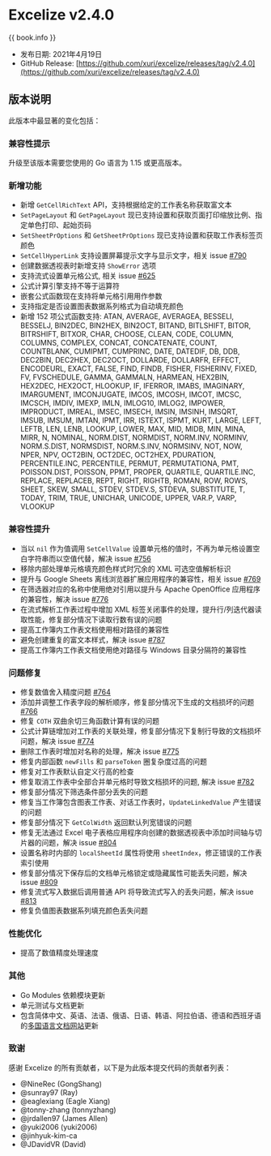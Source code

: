 # Excelize v2.4.0

{{ book.info }}

* 发布日期: 2021年4月19日
* GitHub Release: [https://github.com/xuri/excelize/releases/tag/v2.4.0](https://github.com/xuri/excelize/releases/tag/v2.4.0)

## 版本说明

此版本中最显著的变化包括：

### 兼容性提示

升级至该版本需要您使用的 Go 语言为 1.15 或更高版本。

### 新增功能

* 新增 `GetCellRichText` API，支持根据给定的工作表名称获取富文本
* `SetPageLayout` 和 `GetPageLayout` 现已支持设置和获取页面打印缩放比例、指定单色打印、起始页码
* `SetSheetPrOptions` 和 `GetSheetPrOptions` 现已支持设置和获取工作表标签页颜色
* `SetCellHyperLink` 支持设置屏幕提示文字与显示文字，相关 issue [#790](https://github.com/xuri/excelize/issues/790)
* 创建数据透视表时新增支持 `ShowError` 选项
* 支持流式设置单元格公式, 相关 issue [#625](https://github.com/xuri/excelize/issues/625)
* 公式计算引擎支持不等于运算符
* 嵌套公式函数现在支持将单元格引用用作参数
* 支持指定是否设置图表数据系列格式为自动填充颜色
* 新增 152 项公式函数支持: ATAN, AVERAGE, AVERAGEA, BESSELI, BESSELJ, BIN2DEC, BIN2HEX, BIN2OCT, BITAND, BITLSHIFT, BITOR, BITRSHIFT, BITXOR, CHAR, CHOOSE, CLEAN, CODE, COLUMN, COLUMNS, COMPLEX, CONCAT, CONCATENATE, COUNT, COUNTBLANK, CUMIPMT, CUMPRINC, DATE, DATEDIF, DB, DDB, DEC2BIN, DEC2HEX, DEC2OCT, DOLLARDE, DOLLARFR, EFFECT, ENCODEURL, EXACT, FALSE, FIND, FINDB, FISHER, FISHERINV, FIXED, FV, FVSCHEDULE, GAMMA, GAMMALN, HARMEAN, HEX2BIN, HEX2DEC, HEX2OCT, HLOOKUP, IF, IFERROR, IMABS, IMAGINARY, IMARGUMENT, IMCONJUGATE, IMCOS, IMCOSH, IMCOT, IMCSC, IMCSCH, IMDIV, IMEXP, IMLN, IMLOG10, IMLOG2, IMPOWER, IMPRODUCT, IMREAL, IMSEC, IMSECH, IMSIN, IMSINH, IMSQRT, IMSUB, IMSUM, IMTAN, IPMT, IRR, ISTEXT, ISPMT, KURT, LARGE, LEFT, LEFTB, LEN, LENB, LOOKUP, LOWER, MAX, MID, MIDB, MIN, MINA, MIRR, N, NOMINAL, NORM.DIST, NORMDIST, NORM.INV, NORMINV, NORM.S.DIST, NORMSDIST, NORM.S.INV, NORMSINV, NOT, NOW, NPER, NPV, OCT2BIN, OCT2DEC, OCT2HEX, PDURATION, PERCENTILE.INC, PERCENTILE, PERMUT, PERMUTATIONA, PMT, POISSON.DIST, POISSON, PPMT, PROPER, QUARTILE, QUARTILE.INC, REPLACE, REPLACEB, REPT, RIGHT, RIGHTB, ROMAN, ROW, ROWS, SHEET, SKEW, SMALL, STDEV, STDEV.S, STDEVA, SUBSTITUTE, T, TODAY, TRIM, TRUE, UNICHAR, UNICODE, UPPER, VAR.P, VARP, VLOOKUP

### 兼容性提升

* 当以 `nil` 作为值调用 `SetCellValue` 设置单元格的值时，不再为单元格设置空白字符串而以空值代替，解决 issue [#756](https://github.com/xuri/excelize/issues/756)
* 移除内部处理单元格填充颜色样式时冗余的 XML 可选空值解析标识
* 提升与 Google Sheets 离线浏览器扩展应用程序的兼容性，相关 issue [#769](https://github.com/xuri/excelize/issues/769)
* 在筛选器对应的名称中使用绝对引用以提升与 Apache OpenOffice 应用程序的兼容性，解决 issue [#776](https://github.com/xuri/excelize/issues/776)
* 在流式解析工作表过程中增加 XML 标签关闭事件的处理，提升行/列迭代器读取性能，修复部分情况下读取行数有误的问题
* 提高工作簿内工作表文档使用相对路径的兼容性
* 避免创建重复的富文本样式，解决 issue [#787](https://github.com/xuri/excelize/issues/787)
* 提高工作簿内工作表文档使用绝对路径与 Windows 目录分隔符的兼容性

### 问题修复

* 修复数值舍入精度问题 [#764](https://github.com/xuri/excelize/issues/764)
* 添加并调整工作表字段的解析顺序，修复部分情况下生成的文档损坏的问题 [#766](https://github.com/xuri/excelize/issues/766)
* 修复 `COTH` 双曲余切三角函数计算有误的问题
* 公式计算链增加对工作表的关联处理，修复部分情况下复制行导致的文档损坏问题，解决 issue [#774](https://github.com/xuri/excelize/issues/774)
* 删除工作表时增加对名称的处理，解决 issue [#775](https://github.com/xuri/excelize/issues/775)
* 修复内部函数 `newFills` 和 `parseToken` 圈复杂度过高的问题
* 修复对工作表默认自定义行高的检查
* 修复取消工作表中全部合并单元格时导致文档损坏的问题, 解决 issue [#782](https://github.com/xuri/excelize/issues/782)
* 修复部分情况下筛选条件部分丢失的问题
* 修复当工作簿包含图表工作表、对话工作表时，`UpdateLinkedValue` 产生错误的问题
* 修复部分情况下 `GetColWidth` 返回默认列宽错误的问题
* 修复无法通过 Excel 电子表格应用程序向创建的数据透视表中添加时间轴与切片器的问题，解决 issue [#804](https://github.com/xuri/excelize/issues/804)
* 设置名称时内部的 `localSheetId` 属性将使用 `sheetIndex`，修正错误的工作表索引使用
* 修复部分情况下保存后的文档单元格锁定或隐藏属性可能丢失问题，解决 issue [#809](https://github.com/xuri/excelize/issues/809)
* 修复流式写入数据后调用普通 API 将导致流式写入的丢失问题，解决 issue [#813](https://github.com/xuri/excelize/issues/813)
* 修复负值图表数据系列填充颜色丢失问题

### 性能优化

* 提高了数值精度处理速度

### 其他

* Go Modules 依赖模块更新
* 单元测试与文档更新
* 包含简体中文、英语、法语、俄语、日语、韩语、阿拉伯语、德语和西班牙语的[多国语言文档网站](https://xuri.me/excelize)更新

### 致谢

感谢 Excelize 的所有贡献者，以下是为此版本提交代码的贡献者列表：

* @NineRec (GongShang)
* @sunray97 (Ray)
* @eaglexiang (Eagle Xiang)
* @tonny-zhang (tonnyzhang)
* @jrdallen97 (James Allen)
* @yuki2006 (yuki2006)
* @jinhyuk-kim-ca
* @JDavidVR (David)

